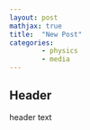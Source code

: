 ```yaml
---
layout: post
mathjax: true
title:  "New Post"
categories: 
        - physics
        - media
---
```

        
## Header

header text

